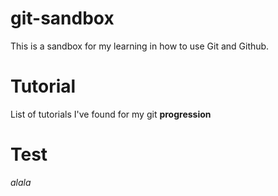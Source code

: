 # git-sandbox
This is a sandbox for my learning in how to use Git and Github.

# Tutorial
List of tutorials I've found for my git **progression**

# Test
_alala_